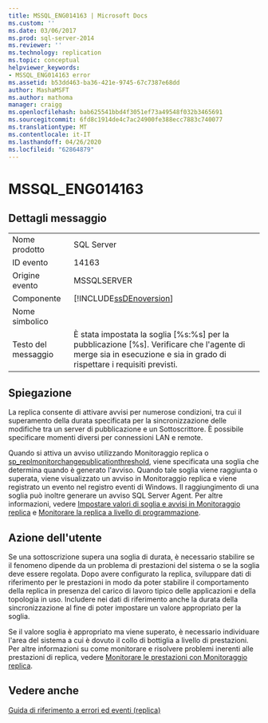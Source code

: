 ```yaml
---
title: MSSQL_ENG014163 | Microsoft Docs
ms.custom: ''
ms.date: 03/06/2017
ms.prod: sql-server-2014
ms.reviewer: ''
ms.technology: replication
ms.topic: conceptual
helpviewer_keywords:
- MSSQL_ENG014163 error
ms.assetid: b53dd463-ba36-421e-9745-67c7387e68dd
author: MashaMSFT
ms.author: mathoma
manager: craigg
ms.openlocfilehash: bab625541bbd4f3051ef73a49548f032b3465691
ms.sourcegitcommit: 6fd8c1914de4c7ac24900fe388ecc7883c740077
ms.translationtype: MT
ms.contentlocale: it-IT
ms.lasthandoff: 04/26/2020
ms.locfileid: "62864879"
---
```

# <a name="mssql_eng014163"></a>MSSQL_ENG014163
    
## <a name="message-details"></a>Dettagli messaggio  
  
|||  
|-|-|  
|Nome prodotto|SQL Server|  
|ID evento|14163|  
|Origine evento|MSSQLSERVER|  
|Componente|[!INCLUDE[ssDEnoversion](../../includes/ssdenoversion-md.md)]|  
|Nome simbolico||  
|Testo del messaggio|È stata impostata la soglia [%s:%s] per la pubblicazione [%s]. Verificare che l'agente di merge sia in esecuzione e sia in grado di rispettare i requisiti previsti.|  
  
## <a name="explanation"></a>Spiegazione  
 La replica consente di attivare avvisi per numerose condizioni, tra cui il superamento della durata specificata per la sincronizzazione delle modifiche tra un server di pubblicazione e un Sottoscrittore. È possibile specificare momenti diversi per connessioni LAN e remote.  
  
 Quando si attiva un avviso utilizzando Monitoraggio replica o [sp_replmonitorchangepublicationthreshold](/sql/relational-databases/system-stored-procedures/sp-replmonitorchangepublicationthreshold-transact-sql), viene specificata una soglia che determina quando è generato l'avviso. Quando tale soglia viene raggiunta o superata, viene visualizzato un avviso in Monitoraggio replica e viene registrato un evento nel registro eventi di Windows. Il raggiungimento di una soglia può inoltre generare un avviso SQL Server Agent. Per altre informazioni, vedere [Impostare valori di soglia e avvisi in Monitoraggio replica](monitor/set-thresholds-and-warnings-in-replication-monitor.md) e [Monitorare la replica a livello di programmazione](monitoring-replication.md).  
  
## <a name="user-action"></a>Azione dell'utente  
 Se una sottoscrizione supera una soglia di durata, è necessario stabilire se il fenomeno dipende da un problema di prestazioni del sistema o se la soglia deve essere regolata. Dopo avere configurato la replica, sviluppare dati di riferimento per le prestazioni in modo da poter stabilire il comportamento della replica in presenza del carico di lavoro tipico delle applicazioni e della topologia in uso. Includere nei dati di riferimento anche la durata della sincronizzazione al fine di poter impostare un valore appropriato per la soglia.  
  
 Se il valore soglia è appropriato ma viene superato, è necessario individuare l'area del sistema a cui è dovuto il collo di bottiglia a livello di prestazioni. Per altre informazioni su come monitorare e risolvere problemi inerenti alle prestazioni di replica, vedere [Monitorare le prestazioni con Monitoraggio replica](monitor/monitor-performance-with-replication-monitor.md).  
  
## <a name="see-also"></a>Vedere anche  
 [Guida di riferimento a errori ed eventi &#40;replica&#41;](errors-and-events-reference-replication.md)  
  
  
